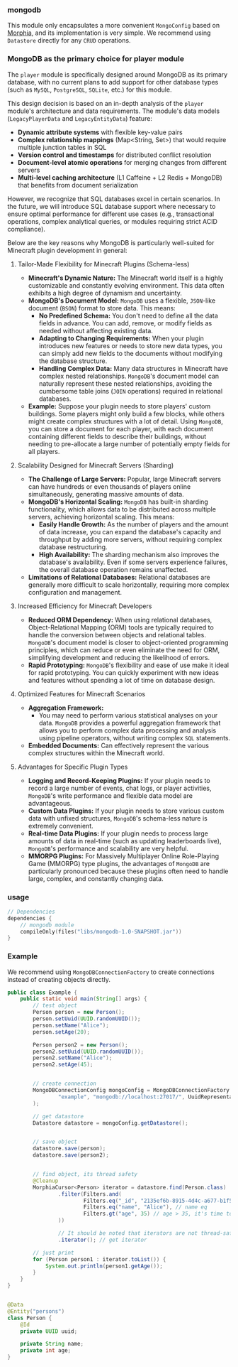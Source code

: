 ### mongodb

This module only encapsulates a more convenient `MongoConfig` based
on [Morphia](https://morphia.dev/landing/index.html),
and its implementation is very simple. We recommend using `Datastore` directly for any `CRUD` operations.

### MongoDB as the primary choice for player module

The `player` module is specifically designed around MongoDB as its primary database, with no current plans to add
support
for other database types (such as `MySQL`, `PostgreSQL`, `SQLite`, etc.) for this module.

This design decision is based on an in-depth analysis of the `player` module's architecture and data requirements. The
module's data models (`LegacyPlayerData` and `LegacyEntityData`) feature:

- **Dynamic attribute systems** with flexible key-value pairs
- **Complex relationship mappings** (Map<String, Set<UUID>>) that would require multiple junction tables in SQL
- **Version control and timestamps** for distributed conflict resolution
- **Document-level atomic operations** for merging changes from different servers
- **Multi-level caching architecture** (L1 Caffeine + L2 Redis + MongoDB) that benefits from document serialization

However, we recognize that SQL databases excel in certain scenarios. In the future, we will introduce SQL database
support where necessary to ensure optimal performance for different use cases (e.g., transactional operations,
complex analytical queries, or modules requiring strict ACID compliance).

Below are the key reasons why MongoDB is particularly well-suited for Minecraft plugin development in general:

1. Tailor-Made Flexibility for Minecraft Plugins (Schema-less)

    * **Minecraft's Dynamic Nature:** The Minecraft world itself is a highly customizable and constantly evolving
      environment. This data often exhibits a high degree of dynamism and uncertainty.
    * **MongoDB's Document Model:** `MongoDB` uses a flexible, `JSON`-like document (`BSON`) format to store data. This
      means:
        * **No Predefined Schema:** You don't need to define all the data fields in advance. You can add, remove, or
          modify fields as needed without affecting existing data.
        * **Adapting to Changing Requirements:** When your plugin introduces new features or needs to store new data
          types, you can simply add new fields to the documents without modifying the database structure.
        * **Handling Complex Data:** Many data structures in Minecraft have complex nested relationships. `MongoDB`'s
          document model can naturally represent these nested relationships, avoiding the cumbersome table joins (`JOIN`
          operations) required in relational databases.
    * **Example:** Suppose your plugin needs to store players' custom buildings. Some players might only build a few
      blocks, while others might create complex structures with a lot of detail. Using `MongoDB`, you can store a
      document for each player, with each document containing different fields to describe their buildings, without
      needing to pre-allocate a large number of potentially empty fields for all players.

2. Scalability Designed for Minecraft Servers (Sharding)

    * **The Challenge of Large Servers:** Popular, large Minecraft servers can have hundreds or even thousands of
      players online simultaneously, generating massive amounts of data.
    * **MongoDB's Horizontal Scaling:** `MongoDB` has built-in sharding functionality, which allows data to be
      distributed across multiple servers, achieving horizontal scaling. This means:
        * **Easily Handle Growth:** As the number of players and the amount of data increase, you can expand the
          database's capacity and throughput by adding more servers, without requiring complex database restructuring.
        * **High Availability:** The sharding mechanism also improves the database's availability. Even if some servers
          experience failures, the overall database operation remains unaffected.
    * **Limitations of Relational Databases:** Relational databases are generally more difficult to scale horizontally,
      requiring more complex configuration and management.

3. Increased Efficiency for Minecraft Developers

    * **Reduced ORM Dependency:** When using relational databases, Object-Relational Mapping (ORM) tools are typically
      required to handle the conversion between objects and relational tables.  `MongoDB`'s document model is closer to
      object-oriented programming principles, which can reduce or even eliminate the need for ORM, simplifying
      development and reducing the likelihood of errors.
    * **Rapid Prototyping:** `MongoDB`'s flexibility and ease of use make it ideal for rapid prototyping. You can
      quickly experiment with new ideas and features without spending a lot of time on database design.

4. Optimized Features for Minecraft Scenarios

    * **Aggregation Framework:**
        * You may need to perform various statistical analyses on your data.  `MongoDB` provides a powerful aggregation
          framework that allows you to perform complex data processing and analysis using pipeline operators, without
          writing complex `SQL` statements.
    * **Embedded Documents:**  Can effectively represent the various complex structures within the Minecraft world.

5. Advantages for Specific Plugin Types

    * **Logging and Record-Keeping Plugins:** If your plugin needs to record a large number of events, chat logs, or
      player activities, `MongoDB`'s write performance and flexible data model are advantageous.
    * **Custom Data Plugins:** If your plugin needs to store various custom data with unfixed structures, `MongoDB`'s
      schema-less nature is extremely convenient.
    * **Real-time Data Plugins:** If your plugin needs to process large amounts of data in real-time (such as updating
      leaderboards live), `MongoDB`'s performance and scalability are very helpful.
    * **MMORPG Plugins:** For Massively Multiplayer Online Role-Playing Game (MMORPG) type plugins, the advantages of
      `MongoDB` are particularly pronounced because these plugins often need to handle large, complex, and constantly
      changing data.

### usage

```kotlin
// Dependencies
dependencies {
    // mongodb module
    compileOnly(files("libs/mongodb-1.0-SNAPSHOT.jar"))
}
```

### Example

We recommend using `MongoDBConnectionFactory` to create connections instead of creating objects directly.

```java
public class Example {
    public static void main(String[] args) {
        // test object
        Person person = new Person();
        person.setUuid(UUID.randomUUID());
        person.setName("Alice");
        person.setAge(20);

        Person person2 = new Person();
        person2.setUuid(UUID.randomUUID());
        person2.setName("Alice");
        person2.setAge(45);


        // create connection
        MongoDBConnectionConfig mongoConfig = MongoDBConnectionFactory.create(
                "example", "mongodb://localhost:27017/", UuidRepresentation.STANDARD
        );

        // get datastore
        Datastore datastore = mongoConfig.getDatastore();


        // save object
        datastore.save(person);
        datastore.save(person2);


        // find object, its thread safety
        @Cleanup
        MorphiaCursor<Person> iterator = datastore.find(Person.class)
                .filter(Filters.and(
                        Filters.eq("_id", "2135ef6b-8915-4d4c-a677-b1f5482ed2aa"), // _id eq
                        Filters.eq("name", "Alice"), // name eq
                        Filters.gt("age", 35) // age > 35, it's time to lay off employees lol
                ))

                // It should be noted that iterators are not thread-safe
                .iterator(); // get iterator

        // just print
        for (Person person1 : iterator.toList()) {
            System.out.println(person1.getAge());
        }
    }
}


@Data
@Entity("persons")
class Person {
    @Id
    private UUID uuid;

    private String name;
    private int age;
}
```